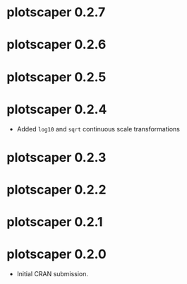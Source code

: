 # plotscaper 0.2.7

# plotscaper 0.2.6

# plotscaper 0.2.5

# plotscaper 0.2.4

- Added `log10` and `sqrt` continuous scale transformations

# plotscaper 0.2.3

# plotscaper 0.2.2

# plotscaper 0.2.1

# plotscaper 0.2.0

* Initial CRAN submission.
